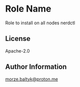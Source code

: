 Role Name
=========

Role to install on all nodes nerdctl

License
-------

Apache-2.0

Author Information
------------------

morze.baltyk@proton.me